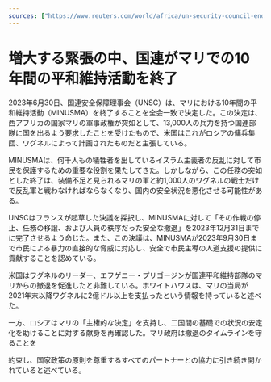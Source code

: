 ```yaml
---
sources: ["https://www.reuters.com/world/africa/un-security-council-ends-peacekeeping-mission-mali-2023-06-30/", "https://minusma.unmissions.org/sites/default/files/res_2690_2023_en.pdf"]
---
```

# 増大する緊張の中、国連がマリでの10年間の平和維持活動を終了

2023年6月30日、国連安全保障理事会（UNSC）は、マリにおける10年間の平和維持活動（MINUSMA）を終了することを全会一致で決定した。この決定は、西アフリカの国家マリの軍事政権が突如として、13,000人の兵力を持つ国連部隊に国を出るよう要求したことを受けたもので、米国はこれがロシアの傭兵集団、ワグネルによって計画されたものだと主張している。

MINUSMAは、何千人もの犠牲者を出しているイスラム主義者の反乱に対して市民を保護するための重要な役割を果たしてきた。しかしながら、この任務の突如とした終了は、装備不足と見られるマリの軍と約1,000人のワグネルの戦士だけで反乱軍と戦わなければならなくなり、国内の安全状況を悪化させる可能性がある。

UNSCはフランスが起草した決議を採択し、MINUSMAに対して「その作戦の停止、任務の移譲、および人員の秩序だった安全な撤退」を2023年12月31日までに完了させるよう命じた。また、この決議は、MINUSMAが2023年9月30日まで市民による暴力の直接的な脅威に対応し、安全で市民主導の人道支援の提供に貢献することを認めている。

米国はワグネルのリーダー、エフゲニー・プリゴージンが国連平和維持部隊のマリからの撤退を促進したと非難している。ホワイトハウスは、マリの当局が2021年末以降ワグネルに2億ドル以上を支払ったという情報を持っていると述べた。

一方、ロシアはマリの「主権的な決定」を支持し、二国間の基礎での状況の安定化を助けることに対する献身を再確認した。マリ政府は撤退のタイムラインを守ることを

約束し、国家政策の原則を尊重するすべてのパートナーとの協力に引き続き開かれていると述べている。
